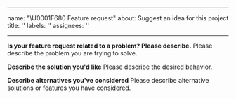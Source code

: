 <!-- markdownlint-disable -->

---
name: "\U0001F680 Feature request"
about: Suggest an idea for this project
title: ''
labels: ''
assignees: ''

---

<!--
Thank you for suggesting an idea to make the Censys Cloud Connector better.

Please fill in as much of the template below as you're able.
-->

**Is your feature request related to a problem? Please describe.**
Please describe the problem you are trying to solve.

**Describe the solution you'd like**
Please describe the desired behavior.

**Describe alternatives you've considered**
Please describe alternative solutions or features you have considered.
